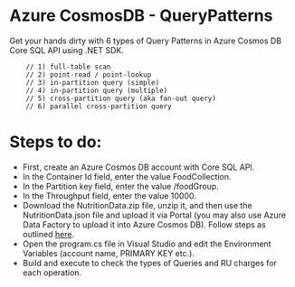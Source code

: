 # Azure CosmosDB - QueryPatterns
Get your hands dirty with 6 types of Query Patterns in Azure Cosmos DB Core SQL API using .NET SDK.

        // 1) full-table scan
        // 2) point-read / point-lookup
        // 3) in-partition query (simple)
        // 4) in-partition query (multiple)
        // 5) cross-partition query (aka fan-out query)
        // 6) parallel cross-partition query

# Steps to do:
- First, create an Azure Cosmos DB account with Core SQL API.
- In the Container Id field, enter the value FoodCollection. 
- In the Partition key field, enter the value /foodGroup.
- In the Throughput field, enter the value 10000.
- Download the NutritionData.zip file, unzip it, and then use the NutritionData.json file and upload it via Portal (you may also use Azure Data Factory to upload it into Azure Cosmos DB). Follow steps as outlined [here](https://azurecosmosdb.github.io/labs/dotnet/labs/02-load_data_with_adf.html).
- Open the program.cs file in Visual Studio and edit the Environment Variables (account name, PRIMARY KEY etc.).
- Build and execute to check the types of Queries and RU charges for each operation.
